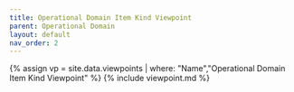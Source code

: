 ```yaml
---
title: Operational Domain Item Kind Viewpoint
parent: Operational Domain
layout: default
nav_order: 2
---
```

{% assign vp = site.data.viewpoints | where: "Name","Operational Domain Item Kind Viewpoint" %}
{% include viewpoint.md %}